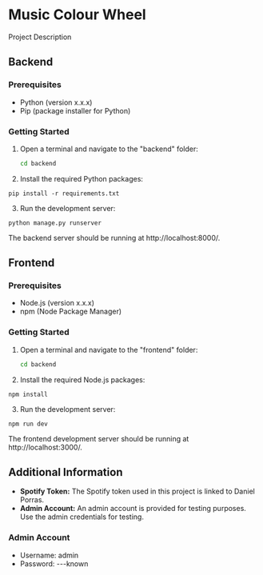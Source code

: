 # Music Colour Wheel

Project Description

## Backend

### Prerequisites

- Python (version x.x.x)
- Pip (package installer for Python)

### Getting Started

1. Open a terminal and navigate to the "backend" folder:

   ```bash
   cd backend
   ```

2. Install the required Python packages:

```
pip install -r requirements.txt

```

3. Run the development server:

```
python manage.py runserver

```

The backend server should be running at http://localhost:8000/.

## Frontend

### Prerequisites

- Node.js (version x.x.x)
- npm (Node Package Manager)

### Getting Started

1. Open a terminal and navigate to the "frontend" folder:

   ```bash
   cd backend
   ```

2. Install the required Node.js packages:

```
npm install

```

3. Run the development server:

```
npm run dev

```

The frontend development server should be running at http://localhost:3000/.

## Additional Information

- **Spotify Token:** The Spotify token used in this project is linked to Daniel Porras.
- **Admin Account:** An admin account is provided for testing purposes. Use the admin credentials for testing.

### Admin Account

- Username: admin
- Password: ---known
